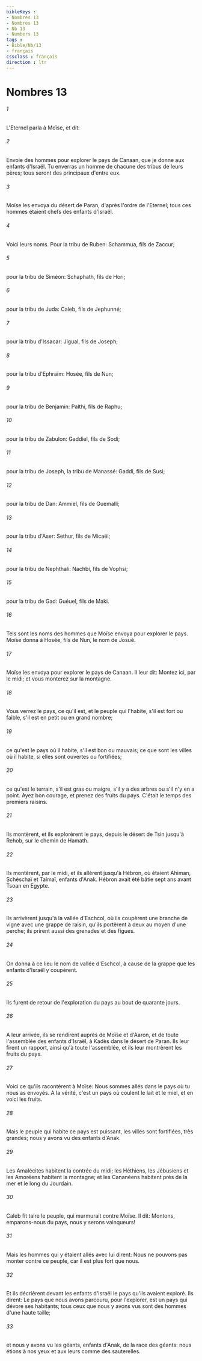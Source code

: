 ```yaml
---
bibleKeys : 
- Nombres 13
- Nombres 13
- Nb 13
- Numbers 13
tags : 
- Bible/Nb/13
- français
cssclass : français
direction : ltr
---
```


# Nombres 13

###### 1
L'Eternel parla à Moïse, et dit:
###### 2
Envoie des hommes pour explorer le pays de Canaan, que je donne aux enfants d'Israël. Tu enverras un homme de chacune des tribus de leurs pères; tous seront des principaux d'entre eux.
###### 3
Moïse les envoya du désert de Paran, d'après l'ordre de l'Eternel; tous ces hommes étaient chefs des enfants d'Israël.
###### 4
Voici leurs noms. Pour la tribu de Ruben: Schammua, fils de Zaccur;
###### 5
pour la tribu de Siméon: Schaphath, fils de Hori;
###### 6
pour la tribu de Juda: Caleb, fils de Jephunné;
###### 7
pour la tribu d'Issacar: Jigual, fils de Joseph;
###### 8
pour la tribu d'Ephraïm: Hosée, fils de Nun;
###### 9
pour la tribu de Benjamin: Palthi, fils de Raphu;
###### 10
pour la tribu de Zabulon: Gaddiel, fils de Sodi;
###### 11
pour la tribu de Joseph, la tribu de Manassé: Gaddi, fils de Susi;
###### 12
pour la tribu de Dan: Ammiel, fils de Guemalli;
###### 13
pour la tribu d'Aser: Sethur, fils de Micaël;
###### 14
pour la tribu de Nephthali: Nachbi, fils de Vophsi;
###### 15
pour la tribu de Gad: Guéuel, fils de Maki.
###### 16
Tels sont les noms des hommes que Moïse envoya pour explorer le pays. Moïse donna à Hosée, fils de Nun, le nom de Josué.
###### 17
Moïse les envoya pour explorer le pays de Canaan. Il leur dit: Montez ici, par le midi; et vous monterez sur la montagne.
###### 18
Vous verrez le pays, ce qu'il est, et le peuple qui l'habite, s'il est fort ou faible, s'il est en petit ou en grand nombre;
###### 19
ce qu'est le pays où il habite, s'il est bon ou mauvais; ce que sont les villes où il habite, si elles sont ouvertes ou fortifiées;
###### 20
ce qu'est le terrain, s'il est gras ou maigre, s'il y a des arbres ou s'il n'y en a point. Ayez bon courage, et prenez des fruits du pays. C'était le temps des premiers raisins.
###### 21
Ils montèrent, et ils explorèrent le pays, depuis le désert de Tsin jusqu'à Rehob, sur le chemin de Hamath.
###### 22
Ils montèrent, par le midi, et ils allèrent jusqu'à Hébron, où étaient Ahiman, Schéschaï et Talmaï, enfants d'Anak. Hébron avait été bâtie sept ans avant Tsoan en Egypte.
###### 23
Ils arrivèrent jusqu'à la vallée d'Eschcol, où ils coupèrent une branche de vigne avec une grappe de raisin, qu'ils portèrent à deux au moyen d'une perche; ils prirent aussi des grenades et des figues.
###### 24
On donna à ce lieu le nom de vallée d'Eschcol, à cause de la grappe que les enfants d'Israël y coupèrent.
###### 25
Ils furent de retour de l'exploration du pays au bout de quarante jours.
###### 26
A leur arrivée, ils se rendirent auprès de Moïse et d'Aaron, et de toute l'assemblée des enfants d'Israël, à Kadès dans le désert de Paran. Ils leur firent un rapport, ainsi qu'à toute l'assemblée, et ils leur montrèrent les fruits du pays.
###### 27
Voici ce qu'ils racontèrent à Moïse: Nous sommes allés dans le pays où tu nous as envoyés. A la vérité, c'est un pays où coulent le lait et le miel, et en voici les fruits.
###### 28
Mais le peuple qui habite ce pays est puissant, les villes sont fortifiées, très grandes; nous y avons vu des enfants d'Anak.
###### 29
Les Amalécites habitent la contrée du midi; les Héthiens, les Jébusiens et les Amoréens habitent la montagne; et les Cananéens habitent près de la mer et le long du Jourdain.
###### 30
Caleb fit taire le peuple, qui murmurait contre Moïse. Il dit: Montons, emparons-nous du pays, nous y serons vainqueurs!
###### 31
Mais les hommes qui y étaient allés avec lui dirent: Nous ne pouvons pas monter contre ce peuple, car il est plus fort que nous.
###### 32
Et ils décrièrent devant les enfants d'Israël le pays qu'ils avaient exploré. Ils dirent: Le pays que nous avons parcouru, pour l'explorer, est un pays qui dévore ses habitants; tous ceux que nous y avons vus sont des hommes d'une haute taille;
###### 33
et nous y avons vu les géants, enfants d'Anak, de la race des géants: nous étions à nos yeux et aux leurs comme des sauterelles.
